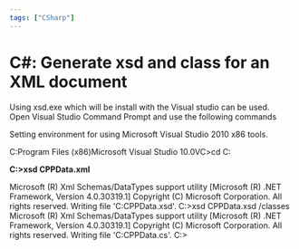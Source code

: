 ```yaml
---
tags: ["CSharp"]
---
```


# C#: Generate xsd and class for an XML document
<!--markdownlint-disable MD013 MD029 MD036 MD024 MD033 MD040 MD042 MD001 MD051 MD025 MD052-->
Using xsd.exe which will be install with the Visual studio can be used.  
Open Visual Studio Command Prompt and use the following commands

Setting environment for using Microsoft Visual Studio 2010 x86 tools.

C:Program Files (x86)Microsoft Visual Studio 10.0VC>cd C:

**C:>xsd CPPData.xml**

 Microsoft (R) Xml Schemas/DataTypes support utility
 \[Microsoft (R) .NET Framework, Version 4.0.30319.1\]
 Copyright (C) Microsoft Corporation. All rights reserved.
 Writing file 'C:CPPData.xsd'.
C:>xsd CPPData.xsd /classes
 Microsoft (R) Xml Schemas/DataTypes support utility
 \[Microsoft (R) .NET Framework, Version 4.0.30319.1\]
 Copyright (C) Microsoft Corporation. All rights reserved.
 Writing file 'C:CPPData.cs'.
C:>
